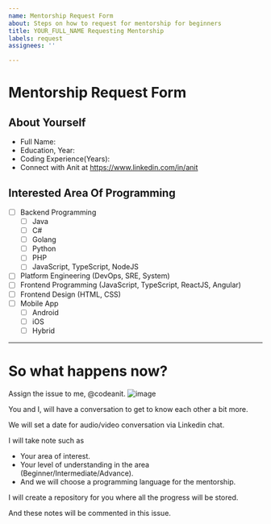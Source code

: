 ```yaml
---
name: Mentorship Request Form
about: Steps on how to request for mentorship for beginners
title: YOUR_FULL_NAME Requesting Mentorship
labels: request
assignees: ''

---
```


# Mentorship Request Form

## About Yourself
- Full Name: 
- Education, Year: 
- Coding Experience(Years):
- Connect with Anit at https://www.linkedin.com/in/anit 

## Interested Area Of Programming
  - [ ] Backend Programming
    - [ ] Java
    - [ ] C#
    - [ ] Golang
    - [ ] Python
    - [ ] PHP
    - [ ] JavaScript, TypeScript, NodeJS 
  - [ ] Platform Engineering (DevOps, SRE, System)
  - [ ] Frontend Programming (JavaScript, TypeScript, ReactJS, Angular)
  - [ ] Frontend Design (HTML, CSS)
  - [ ] Mobile App
    - [ ] Android
    - [ ] iOS
    - [ ] Hybrid

---

# So what happens now?
Assign the issue to me, @codeanit.
![image](https://user-images.githubusercontent.com/414141/131242423-c060187a-c658-4459-aae2-2c935d5369f6.png)

You and I, will have a conversation to get to know each other a bit more.

We will set a date for audio/video conversation via Linkedin chat.

I will take note such as 
- Your area of interest.
- Your level of understanding in the area (Beginner/Intermediate/Advance).
- And we will choose a programming language for the mentorship.

I will create a repository for you where all the progress will be stored.

And these notes will be commented in this issue.
